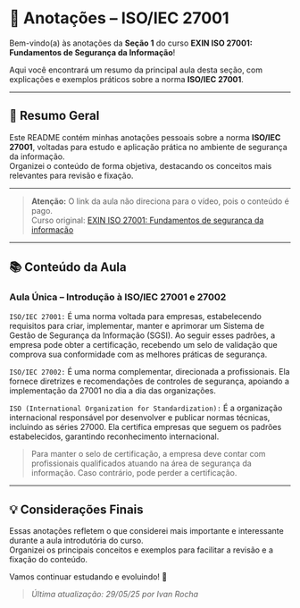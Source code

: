 # 📒 Anotações – ISO/IEC 27001

Bem-vindo(a) às anotações da **Seção 1** do curso **EXIN ISO 27001: Fundamentos de Segurança da Informação**!

Aqui você encontrará um resumo da principal aula desta seção, com explicações e exemplos práticos sobre a norma **ISO/IEC 27001**.

---

## 📝 Resumo Geral

Este README contém minhas anotações pessoais sobre a norma **ISO/IEC 27001**, voltadas para estudo e aplicação prática no ambiente de segurança da informação.  
Organizei o conteúdo de forma objetiva, destacando os conceitos mais relevantes para revisão e fixação.

---

> **Atenção:** O link da aula não direciona para o vídeo, pois o conteúdo é pago.  
> Curso original: [EXIN ISO 27001: Fundamentos de segurança da informação](https://www.udemy.com/course/exin-iso-27001-information-security-foundation/)

---

## 📚 Conteúdo da Aula

### Aula Única – Introdução à ISO/IEC 27001 e 27002

``ISO/IEC 27001:`` É uma norma voltada para empresas, estabelecendo requisitos para criar, implementar, manter e aprimorar um Sistema de Gestão de Segurança da Informação (SGSI). Ao seguir esses padrões, a empresa pode obter a certificação, recebendo um selo de validação que comprova sua conformidade com as melhores práticas de segurança.

``ISO/IEC 27002:`` É uma norma complementar, direcionada a profissionais. Ela fornece diretrizes e recomendações de controles de segurança, apoiando a implementação da 27001 no dia a dia das organizações.

``ISO (International Organization for Standardization):`` É a organização internacional responsável por desenvolver e publicar normas técnicas, incluindo as séries 27000. Ela certifica empresas que seguem os padrões estabelecidos, garantindo reconhecimento internacional.

> Para manter o selo de certificação, a empresa deve contar com profissionais qualificados atuando na área de segurança da informação. Caso contrário, pode perder a certificação.

---

## 💡 Considerações Finais

Essas anotações refletem o que considerei mais importante e interessante durante a aula introdutória do curso.  
Organizei os principais conceitos e exemplos para facilitar a revisão e a fixação do conteúdo.

Vamos continuar estudando e evoluindo! 🚀

> _Última atualização: 29/05/25 por Ivan Rocha_